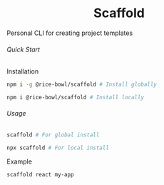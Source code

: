 # <center>Scaffold 
Personal CLI for creating project templates

###### Quick Start
Installation
```bash
npm i -g @rice-bowl/scaffold # Install globally

npm i @rice-bowl/scaffold # Install locally
```

###### Usage
```bash
scaffold # For global install

npx scaffold # For local install
```
Example
```bash
scaffold react my-app
```